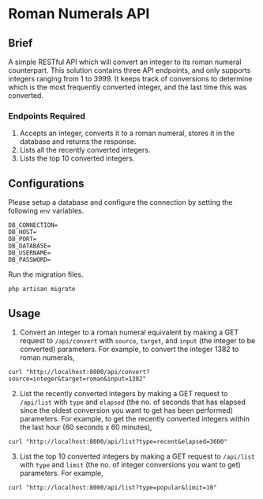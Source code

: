 # Roman Numerals API

## Brief
A simple RESTful API which will convert an integer to its roman numeral counterpart. This solution contains three API endpoints, and only supports integers ranging from 1 to 3999. It keeps track of conversions to determine which is the most frequently converted integer, and the last time this was converted.

### Endpoints Required
 1. Accepts an integer, converts it to a roman numeral, stores it in the database and returns the response.
 2. Lists all the recently converted integers.
 3. Lists the top 10 converted integers.

## Configurations
Please setup a database and configure the connection by setting the following `env` variables.
```
DB_CONNECTION=
DB_HOST=
DB_PORT=
DB_DATABASE=
DB_USERNAME=
DB_PASSWORD=
```
Run the migration files.
```
php artisan migrate
```

## Usage
1. Convert an integer to a roman numeral equivalent by making a GET request to `/api/convert` with `source`, `target`, and `input` (the integer to be converted) parameters. For example, to convert the integer 1382 to roman numerals,
```
curl "http://localhost:8000/api/convert?source=integer&target=roman&input=1382"
```
2. List the recently converted integers by making a GET request to `/api/list` with `type` and `elapsed` (the no. of seconds that has elapsed since the oldest conversion you want to get has been performed) parameters. For example, to get the recently converted integers within the last hour (60 seconds x 60 minutes),
```
curl "http://localhost:8000/api/list?type=recent&elapsed=3600"
```
3. List the top 10 converted integers by making a GET request to `/api/list` with `type` and `limit` (the no. of integer conversions you want to get) parameters. For example,
```
curl "http://localhost:8000/api/list?type=popular&limit=10"
```
